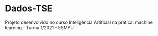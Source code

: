 # Dados-TSE
Projeto desenvolvido no curso Inteligência Artificial na prática: machine learning - Turma 1/2021 - ESMPU
